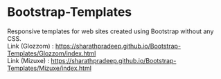 # Bootstrap-Templates
Responsive templates for web sites created using Bootstrap without any CSS.    
Link (Glozzom) : https://sharathpradeep.github.io/Bootstrap-Templates/Glozzom/index.html   
Link (Mizuxe) : https://sharathpradeep.github.io/Bootstrap-Templates/Mizuxe/index.html
